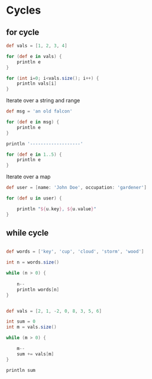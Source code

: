 # Cycles


## for cycle

```groovy
def vals = [1, 2, 3, 4]

for (def e in vals) {
    println e
}

for (int i=0; i<vals.size(); i++) {
    println vals[i]
}
```

Iterate over a string and range  

```groovy
def msg = 'an old falcon'

for (def e in msg) {
    println e
}

println '-------------------'

for (def e in 1..5) {
    println e
}
```

Iterate over a map  

```groovy
def user = [name: 'John Doe', occupation: 'gardener']

for (def u in user) {

    println "${u.key}, ${u.value}"
}
```

## while cycle

```groovy

def words = ['key', 'cup', 'cloud', 'storm', 'wood']

int n = words.size()

while (n > 0) {
    
    n--
    println words[n]
} 


def vals = [2, 1, -2, 0, 8, 3, 5, 6]

int sum = 0
int m = vals.size()

while (m > 0) {

    m--
    sum += vals[m] 
}

println sum
```


